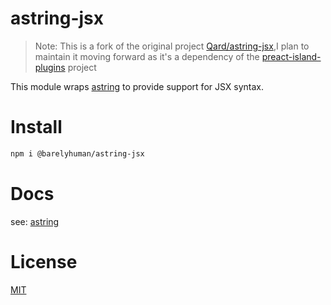 # astring-jsx

> Note: This is a fork of the original project
> [Qard/astring-jsx](https://github.com/Qard/astring-jsx),I plan to maintain it
> moving forward as it's a dependency of the
> [preact-island-plugins](https://github.com/barelyhuman/preact-island-plugins)
> project

This module wraps [astring](https://www.npmjs.com/package/astring) to provide
support for JSX syntax.

# Install

```sh
npm i @barelyhuman/astring-jsx
```

# Docs

see: [astring](https://www.npmjs.com/package/astring)

# License

[MIT](/LICENSE)
